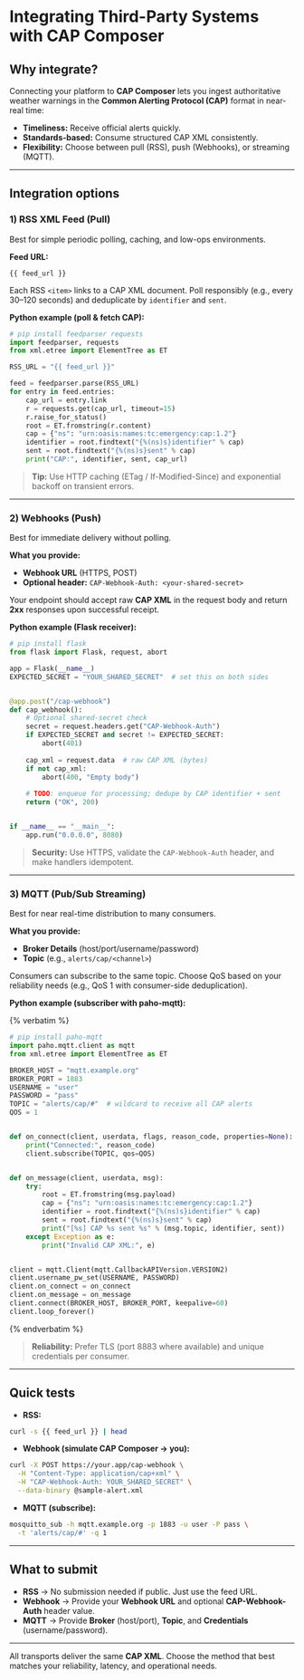 # Integrating Third-Party Systems with CAP Composer

## Why integrate?

Connecting your platform to **CAP Composer** lets you ingest authoritative weather warnings in the **Common Alerting
Protocol (CAP)** format in near-real time:

* **Timeliness:** Receive official alerts quickly.
* **Standards-based:** Consume structured CAP XML consistently.
* **Flexibility:** Choose between pull (RSS), push (Webhooks), or streaming (MQTT).

---

## Integration options

### 1) RSS XML Feed (Pull)

Best for simple periodic polling, caching, and low-ops environments.

**Feed URL:**

```
{{ feed_url }}
```

Each RSS `<item>` links to a CAP XML document. Poll responsibly (e.g., every 30–120 seconds) and deduplicate by
`identifier` and `sent`.

**Python example (poll & fetch CAP):**

```python
# pip install feedparser requests
import feedparser, requests
from xml.etree import ElementTree as ET

RSS_URL = "{{ feed_url }}"

feed = feedparser.parse(RSS_URL)
for entry in feed.entries:
    cap_url = entry.link
    r = requests.get(cap_url, timeout=15)
    r.raise_for_status()
    root = ET.fromstring(r.content)
    cap = {"ns": "urn:oasis:names:tc:emergency:cap:1.2"}
    identifier = root.findtext("{%(ns)s}identifier" % cap)
    sent = root.findtext("{%(ns)s}sent" % cap)
    print("CAP:", identifier, sent, cap_url)
```

> **Tip:** Use HTTP caching (ETag / If-Modified-Since) and exponential backoff on transient errors.

---

### 2) Webhooks (Push)

Best for immediate delivery without polling.

**What you provide:**

* **Webhook URL** (HTTPS, POST)
* **Optional header:** `CAP-Webhook-Auth: <your-shared-secret>`

Your endpoint should accept raw **CAP XML** in the request body and return **2xx** responses upon successful receipt.

**Python example (Flask receiver):**

```python
# pip install flask
from flask import Flask, request, abort

app = Flask(__name__)
EXPECTED_SECRET = "YOUR_SHARED_SECRET"  # set this on both sides


@app.post("/cap-webhook")
def cap_webhook():
    # Optional shared-secret check
    secret = request.headers.get("CAP-Webhook-Auth")
    if EXPECTED_SECRET and secret != EXPECTED_SECRET:
        abort(401)
    
    cap_xml = request.data  # raw CAP XML (bytes)
    if not cap_xml:
        abort(400, "Empty body")
    
    # TODO: enqueue for processing; dedupe by CAP identifier + sent
    return ("OK", 200)


if __name__ == "__main__":
    app.run("0.0.0.0", 8080)
```

> **Security:** Use HTTPS, validate the `CAP-Webhook-Auth` header, and make handlers idempotent.

---

### 3) MQTT (Pub/Sub Streaming)

Best for near real-time distribution to many consumers.

**What you provide:**

* **Broker Details** (host/port/username/password)
* **Topic** (e.g., `alerts/cap/<channel>`)

Consumers can subscribe to the same topic. Choose QoS based on your reliability needs (e.g., QoS 1 with consumer-side
deduplication).

**Python example (subscriber with paho-mqtt):**

{% verbatim %}

```python
# pip install paho-mqtt
import paho.mqtt.client as mqtt
from xml.etree import ElementTree as ET

BROKER_HOST = "mqtt.example.org"
BROKER_PORT = 1883
USERNAME = "user"
PASSWORD = "pass"
TOPIC = "alerts/cap/#"  # wildcard to receive all CAP alerts
QOS = 1


def on_connect(client, userdata, flags, reason_code, properties=None):
    print("Connected:", reason_code)
    client.subscribe(TOPIC, qos=QOS)


def on_message(client, userdata, msg):
    try:
        root = ET.fromstring(msg.payload)
        cap = {"ns": "urn:oasis:names:tc:emergency:cap:1.2"}
        identifier = root.findtext("{%(ns)s}identifier" % cap)
        sent = root.findtext("{%(ns)s}sent" % cap)
        print("[%s] CAP %s sent %s" % (msg.topic, identifier, sent))
    except Exception as e:
        print("Invalid CAP XML:", e)


client = mqtt.Client(mqtt.CallbackAPIVersion.VERSION2)
client.username_pw_set(USERNAME, PASSWORD)
client.on_connect = on_connect
client.on_message = on_message
client.connect(BROKER_HOST, BROKER_PORT, keepalive=60)
client.loop_forever()
```

{% endverbatim %}

> **Reliability:** Prefer TLS (port 8883 where available) and unique credentials per consumer.

---

## Quick tests

* **RSS:**

```bash
curl -s {{ feed_url }} | head
```

* **Webhook (simulate CAP Composer → you):**

```bash
curl -X POST https://your.app/cap-webhook \
  -H "Content-Type: application/cap+xml" \
  -H "CAP-Webhook-Auth: YOUR_SHARED_SECRET" \
  --data-binary @sample-alert.xml
```

* **MQTT (subscribe):**

```bash
mosquitto_sub -h mqtt.example.org -p 1883 -u user -P pass \
  -t 'alerts/cap/#' -q 1
```

---

## What to submit

* **RSS** → No submission needed if public. Just use the feed URL.
* **Webhook** → Provide your **Webhook URL** and optional **CAP-Webhook-Auth** header value.
* **MQTT** → Provide **Broker** (host/port), **Topic**, and **Credentials** (username/password).

---

All transports deliver the same **CAP XML**. Choose the method that best matches your reliability, latency, and
operational needs.
